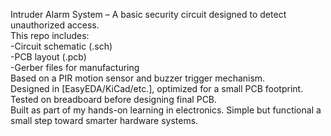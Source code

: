 Intruder Alarm System – A basic security circuit designed to detect unauthorized access.
<br>This repo includes:
<br>-Circuit schematic (.sch)
<br>-PCB layout (.pcb)
<br>-Gerber files for manufacturing
<br>Based on a PIR motion sensor and buzzer trigger mechanism.
<br>Designed in [EasyEDA/KiCad/etc.], optimized for a small PCB footprint.
<br>Tested on breadboard before designing final PCB.
<br>Built as part of my hands-on learning in electronics. Simple but functional a small step toward smarter hardware systems.
